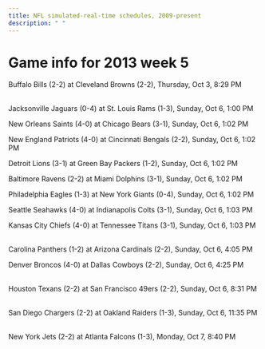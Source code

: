 ```yaml
---
title: NFL simulated-real-time schedules, 2009-present
description: " "
---
```


# Game info for 2013 week 5

Buffalo Bills (2-2) at Cleveland Browns (2-2), Thursday, Oct 3, 8:29 PM

<br/>Jacksonville Jaguars (0-4) at St. Louis Rams (1-3), Sunday, Oct 6, 1:00 PM

New Orleans Saints (4-0) at Chicago Bears (3-1), Sunday, Oct 6, 1:02 PM

New England Patriots (4-0) at Cincinnati Bengals (2-2), Sunday, Oct 6, 1:02 PM

Detroit Lions (3-1) at Green Bay Packers (1-2), Sunday, Oct 6, 1:02 PM

Baltimore Ravens (2-2) at Miami Dolphins (3-1), Sunday, Oct 6, 1:02 PM

Philadelphia Eagles (1-3) at New York Giants (0-4), Sunday, Oct 6, 1:02 PM

Seattle Seahawks (4-0) at Indianapolis Colts (3-1), Sunday, Oct 6, 1:03 PM

Kansas City Chiefs (4-0) at Tennessee Titans (3-1), Sunday, Oct 6, 1:03 PM

<br/>Carolina Panthers (1-2) at Arizona Cardinals (2-2), Sunday, Oct 6, 4:05 PM

Denver Broncos (4-0) at Dallas Cowboys (2-2), Sunday, Oct 6, 4:25 PM

<br/>Houston Texans (2-2) at San Francisco 49ers (2-2), Sunday, Oct 6, 8:31 PM

<br/>San Diego Chargers (2-2) at Oakland Raiders (1-3), Sunday, Oct 6, 11:35 PM

<br/>New York Jets (2-2) at Atlanta Falcons (1-3), Monday, Oct 7, 8:40 PM

